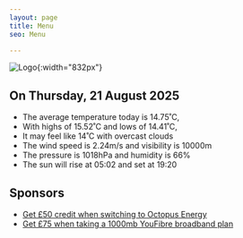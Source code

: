 ```yaml
---
layout: page
title: Menu
seo: Menu

---
```


![Logo](/images/logo.jpg){:width="832px"}

<!-- weather_marker starts -->
## On Thursday, 21 August 2025

- The average temperature today is 14.75˚C,
- With highs of 15.52˚C and lows of 14.41˚C,
- It may feel like 14˚C with overcast clouds
- The wind speed is 2.24m/s and visibility is 10000m
- The pressure is 1018hPa and humidity is 66%
- The sun will rise at 05:02 and set at 19:20

<!-- weather_marker ends -->

## Sponsors

- [Get £50 credit when switching to Octopus Energy](https://bit.ly/3oD1nnS)
- [Get £75 when taking a 1000mb YouFibre broadband plan](https://aklam.io/91zWhU?)
